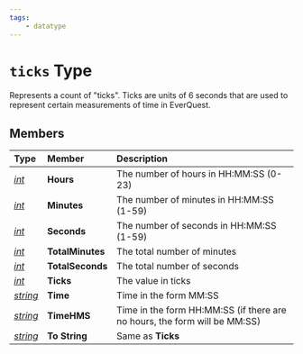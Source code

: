 ```yaml
---
tags:
    - datatype
---
```


# `ticks` Type

Represents a count of "ticks". Ticks are units of 6 seconds that are used to represent certain measurements of time in EverQuest.

## Members

| **Type** | **Member** | **Description** |
| :--- | :--- | :--- |
| [_int_](datatype-int.md) | **Hours** | The number of hours in HH:MM:SS (0-23) |
| [_int_](datatype-int.md) | **Minutes** | The number of minutes in HH:MM:SS (1-59) |
| [_int_](datatype-int.md) | **Seconds** | The number of seconds in HH:MM:SS (1-59) |
| [_int_](datatype-int.md) | **TotalMinutes** | The total number of minutes |
| [_int_](datatype-int.md) | **TotalSeconds** | The total number of seconds |
| [_int_](datatype-int.md) | **Ticks** | The value in ticks |
| [_string_](datatype-string.md) | **Time** | Time in the form MM:SS |
| [_string_](datatype-string.md) | **TimeHMS** | Time in the form HH:MM:SS (if there are no hours, the form will be MM:SS) |
| [_string_](datatype-string.md) | **To String** | Same as **Ticks** |

